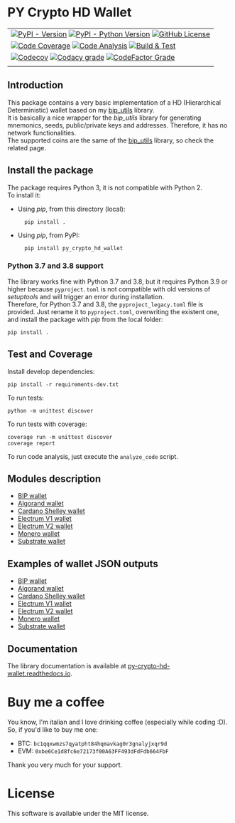 # PY Crypto HD Wallet

| |
|---|
| [![PyPI - Version](https://img.shields.io/pypi/v/py_crypto_hd_wallet.svg?logo=pypi&label=PyPI&logoColor=gold)](https://pypi.org/project/py_crypto_hd_wallet/) [![PyPI - Python Version](https://img.shields.io/pypi/pyversions/py_crypto_hd_wallet.svg?logo=python&label=Python&logoColor=gold)](https://pypi.org/project/py_crypto_hd_wallet/) [![GitHub License](https://img.shields.io/github/license/ebellocchia/py_crypto_hd_wallet?label=License)](https://github.com/ebellocchia/py_crypto_hd_wallet?tab=MIT-1-ov-file) |
| [![Code Coverage](https://github.com/ebellocchia/py_crypto_hd_wallet/actions/workflows/code-coverage.yml/badge.svg)](https://github.com/ebellocchia/py_crypto_hd_wallet/actions/workflows/code-coverage.yml) [![Code Analysis](https://github.com/ebellocchia/py_crypto_hd_wallet/actions/workflows/code-analysis.yml/badge.svg)](https://github.com/ebellocchia/py_crypto_hd_wallet/actions/workflows/code-analysis.yml) [![Build & Test](https://github.com/ebellocchia/py_crypto_hd_wallet/actions/workflows/test.yml/badge.svg)](https://github.com/ebellocchia/py_crypto_hd_wallet/actions/workflows/test.yml) |
| [![Codecov](https://img.shields.io/codecov/c/github/ebellocchia/py_crypto_hd_wallet?label=Code%20Coverage)](https://codecov.io/gh/ebellocchia/py_crypto_hd_wallet) [![Codacy grade](https://img.shields.io/codacy/grade/45f6f8c688e4479e83069427ccd24e19?label=Codacy%20Grade)](https://app.codacy.com/gh/ebellocchia/py_crypto_hd_wallet/dashboard?utm_source=gh&utm_medium=referral&utm_content=&utm_campaign=Badge_grade) [![CodeFactor Grade](https://img.shields.io/codefactor/grade/github/ebellocchia/py_crypto_hd_wallet?label=CodeFactor%20Grade)](https://www.codefactor.io/repository/github/ebellocchia/py_crypto_hd_wallet) |
| |

## Introduction

This package contains a very basic implementation of a HD (Hierarchical Deterministic) wallet based on my [bip_utils](https://github.com/ebellocchia/bip_utils) library.\
It is basically a nice wrapper for the *bip_utils* library for generating mnemonics, seeds, public/private keys and addresses.
Therefore, it has no network functionalities.\
The supported coins are the same of the [bip_utils](https://github.com/ebellocchia/bip_utils) library, so check the related page.

## Install the package

The package requires Python 3, it is not compatible with Python 2.\
To install it:
- Using *pip*, from this directory (local):

        pip install .

- Using *pip*, from PyPI:

        pip install py_crypto_hd_wallet

### Python 3.7 and 3.8 support

The library works fine with Python 3.7 and 3.8, but it requires Python 3.9 or higher because `pyproject.toml` is not compatible with old versions of *setuptools* and will trigger an error during installation.\
Therefore, for Python 3.7 and 3.8, the `pyproject_legacy.toml` file is provided. Just rename it to `pyproject.toml`, overwriting the existent one, and install the package with *pip* from the local folder:

    pip install .

## Test and Coverage

Install develop dependencies:

    pip install -r requirements-dev.txt

To run tests:

    python -m unittest discover

To run tests with coverage:

    coverage run -m unittest discover
    coverage report

To run code analysis, just execute the `analyze_code` script.

## Modules description

- [BIP wallet](https://github.com/ebellocchia/py_crypto_hd_wallet/tree/master/readme/bip_wallet.md)
- [Algorand wallet](https://github.com/ebellocchia/py_crypto_hd_wallet/tree/master/readme/algorand_wallet.md)
- [Cardano Shelley wallet](https://github.com/ebellocchia/py_crypto_hd_wallet/tree/master/readme/cardano_shelley_wallet.md)
- [Electrum V1 wallet](https://github.com/ebellocchia/py_crypto_hd_wallet/tree/master/readme/electrum_v1_wallet.md)
- [Electrum V2 wallet](https://github.com/ebellocchia/py_crypto_hd_wallet/tree/master/readme/electrum_v2_wallet.md)
- [Monero wallet](https://github.com/ebellocchia/py_crypto_hd_wallet/tree/master/readme/monero_wallet.md)
- [Substrate wallet](https://github.com/ebellocchia/py_crypto_hd_wallet/tree/master/readme/substrate_wallet.md)

## Examples of wallet JSON outputs

- [BIP wallet](https://github.com/ebellocchia/py_crypto_hd_wallet/tree/master/readme/bip_wallet_examples.md)
- [Algorand wallet](https://github.com/ebellocchia/py_crypto_hd_wallet/tree/master/readme/algorand_wallet_examples.md)
- [Cardano Shelley wallet](https://github.com/ebellocchia/py_crypto_hd_wallet/tree/master/readme/cardano_shelley_wallet_examples.md)
- [Electrum V1 wallet](https://github.com/ebellocchia/py_crypto_hd_wallet/tree/master/readme/electrum_v1_wallet_examples.md)
- [Electrum V2 wallet](https://github.com/ebellocchia/py_crypto_hd_wallet/tree/master/readme/electrum_v2_wallet_examples.md)
- [Monero wallet](https://github.com/ebellocchia/py_crypto_hd_wallet/tree/master/readme/monero_wallet_examples.md)
- [Substrate wallet](https://github.com/ebellocchia/py_crypto_hd_wallet/tree/master/readme/substrate_wallet_examples.md)

## Documentation

The library documentation is available at [py-crypto-hd-wallet.readthedocs.io](https://py-crypto-hd-wallet.readthedocs.io).

# Buy me a coffee

You know, I'm italian and I love drinking coffee (especially while coding :D). So, if you'd like to buy me one:
- BTC: `bc1qqxwmzs7qyatpht84hqmavkag0r3gnalyjxqr9d`
- EVM: `0xbe6Ce1d8fc6e72173f00A63FF493dFdFdb664FbF`

Thank you very much for your support.

# License

This software is available under the MIT license.
